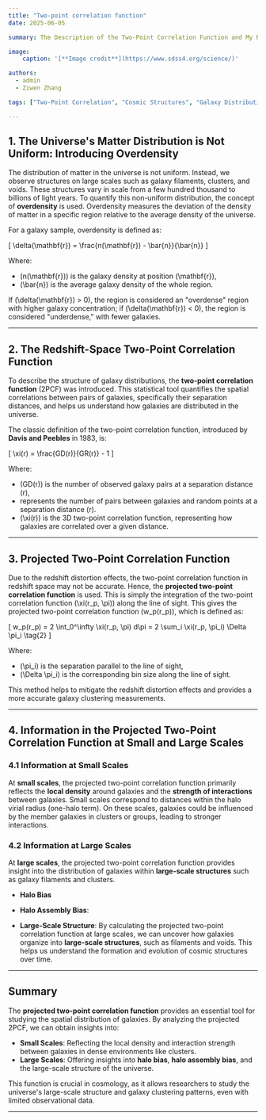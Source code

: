 ```yaml
---
title: "Two-point correlation function"
date: 2025-06-05

summary: The Description of the Two-Point Correlation Function and My Research

image:
    caption: '[**Image credit**](https://www.sdss4.org/science/)'

authors:
  - admin
  - Ziwen Zhang

tags: ["Two-Point Correlation", "Cosmic Structures", "Galaxy Distribution"， "Cosmology", "Astronomy"]

---
```


## 1. The Universe's Matter Distribution is Not Uniform: Introducing Overdensity

The distribution of matter in the universe is not uniform. Instead, we observe structures on large scales such as galaxy filaments, clusters, and voids. These structures vary in scale from a few hundred thousand to billions of light years. To quantify this non-uniform distribution, the concept of **overdensity** is used. Overdensity measures the deviation of the density of matter in a specific region relative to the average density of the universe.

For a galaxy sample, overdensity is defined as:

\[
\delta(\mathbf{r}) = \frac{n(\mathbf{r}) - \bar{n}}{\bar{n}}
\]

Where:

- \(n(\mathbf{r})\) is the galaxy density at position \(\mathbf{r}\),
- \(\bar{n}\) is the average galaxy density of the whole region.

If \(\delta(\mathbf{r}) > 0\), the region is considered an "overdense" region with higher galaxy concentration; if \(\delta(\mathbf{r}) < 0\), the region is considered "underdense," with fewer galaxies.

---

## 2. The Redshift-Space Two-Point Correlation Function

To describe the structure of galaxy distributions, the **two-point correlation function** (2PCF) was introduced. This statistical tool quantifies the spatial correlations between pairs of galaxies, specifically their separation distances, and helps us understand how galaxies are distributed in the universe.

The classic definition of the two-point correlation function, introduced by **Davis and Peebles** in 1983, is:

\[
\xi(r) = \frac{GD(r)}{GR(r)} - 1
\]

Where:

- \(GD(r)\) is the number of observed galaxy pairs at a separation distance \(r\),
- represents the number of pairs between galaxies and random points at a separation distance \(r\).
- \(\xi(r)\) is the 3D two-point correlation function, representing how galaxies are correlated over a given distance.

---

## 3. Projected Two-Point Correlation Function

Due to the redshift distortion effects, the two-point correlation function in redshift space may not be accurate. Hence, the **projected two-point correlation function** is used. This is simply the integration of the two-point correlation function \(\xi(r_p, \pi)\) along the line of sight. This gives the projected two-point correlation function \(w_p(r_p)\), which is defined as:

\[
w_p(r_p) = 2 \int_0^\infty \xi(r_p, \pi) d\pi = 2 \sum_i \xi(r_p, \pi_i) \Delta \pi_i \tag{2}
\]

Where:

- \(\pi_i\) is the separation parallel to the line of sight,
- \(\Delta \pi_i\) is the corresponding bin size along the line of sight.

This method helps to mitigate the redshift distortion effects and provides a more accurate galaxy clustering measurements.

---

## 4. Information in the Projected Two-Point Correlation Function at Small and Large Scales

### 4.1 Information at Small Scales

At **small scales**, the projected two-point correlation function primarily reflects the **local density** around galaxies and the **strength of interactions** between galaxies. Small scales correspond to distances within the halo virial radius (one-halo term). On these scales, galaxies could be influenced by the member galaxies in clusters or groups, leading to stronger interactions.

### 4.2 Information at Large Scales

At **large scales**, the projected two-point correlation function provides insight into the distribution of galaxies within **large-scale structures** such as galaxy filaments and clusters.

- **Halo Bias**

- **Halo Assembly Bias**: 

- **Large-Scale Structure**: By calculating the projected two-point correlation function at large scales, we can uncover how galaxies organize into **large-scale structures**, such as filaments and voids. This helps us understand the formation and evolution of cosmic structures over time.

---

## Summary

The **projected two-point correlation function** provides an essential tool for studying the spatial distribution of galaxies. By analyzing the projected 2PCF, we can obtain insights into:

- **Small Scales**: Reflecting the local density and interaction strength between galaxies in dense environments like clusters.
- **Large Scales**: Offering insights into **halo bias**, **halo assembly bias**, and the large-scale structure of the universe.

This function is crucial in cosmology, as it allows researchers to study the universe's large-scale structure and galaxy clustering patterns, even with limited observational data.

---

